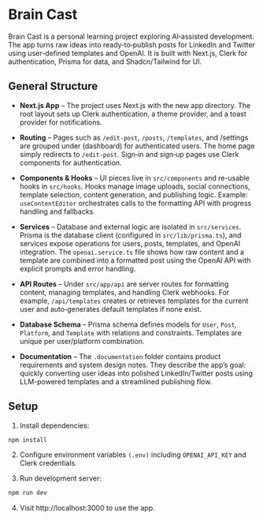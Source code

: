 # Brain Cast
Brain Cast is a personal learning project exploring AI‑assisted development. The app turns raw ideas into ready‑to‑publish posts for LinkedIn and Twitter using user-defined templates and OpenAI. It is built with Next.js, Clerk for authentication, Prisma for data, and Shadcn/Tailwind for UI.


## General Structure

- **Next.js App** – The project uses Next.js with the new app directory. The root layout sets up Clerk authentication, a theme provider, and a toast provider for notifications.

- **Routing** – Pages such as `/edit-post`, `/posts`, `/templates`, and /settings are grouped under (dashboard) for authenticated users. The home page simply redirects to `/edit-post`. Sign‑in and sign‑up pages use Clerk components for authentication.

- **Components & Hooks** – UI pieces live in `src/components` and re-usable hooks in `src/hooks`. Hooks manage image uploads, social connections, template selection, content generation, and publishing logic. Example: `useContentEditor` orchestrates calls to the formatting API with progress handling and fallbacks.

- **Services** – Database and external logic are isolated in `src/services`. Prisma is the database client (configured in `src/lib/prisma.ts`), and services expose operations for users, posts, templates, and OpenAI integration. The `openai.service.ts` file shows how raw content and a template are combined into a formatted post using the OpenAI API with explicit prompts and error handling.

- **API Routes** – Under `src/app/api` are server routes for formatting content, managing templates, and handling Clerk webhooks. For example, `/api/templates` creates or retrieves templates for the current user and auto‑generates default templates if none exist.

- **Database Schema** – Prisma schema defines models for `User`, `Post`, `Platform`, and `Template` with relations and constraints. Templates are unique per user/platform combination.

- **Documentation** – The `.documentation` folder contains product requirements and system design notes. They describe the app’s goal: quickly converting user ideas into polished LinkedIn/Twitter posts using LLM-powered templates and a streamlined publishing flow.

## Setup
1. Install dependencies:
```bash
npm install
```
2. Configure environment variables `(.env)` including `OPENAI_API_KEY` and Clerk credentials.

3. Run development server:
```bash
npm run dev
```

4. Visit http://localhost:3000 to use the app.
